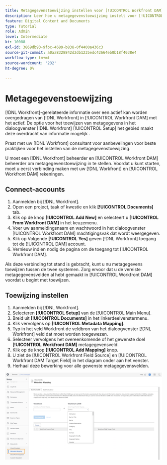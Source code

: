 ```yaml
---
title: Metagegevenstoewijzing instellen voor [!UICONTROL Workfront DAM]
description: Leer hoe u metagegevenstoewijzing instelt voor [!UICONTROL Workfront DAM].
feature: Digital Content and Documents
type: Tutorial
role: Admin
level: Intermediate
kt: 10088
exl-id: 3869db93-9fbc-4689-b838-0f4400a436c3
source-git-commit: a0aa8328842d2db1235edc42664eb0b18f4038e4
workflow-type: tm+mt
source-wordcount: '232'
ht-degree: 0%

---
```


# Metagegevenstoewijzing

[!DNL Workfront]-gerelateerde informatie over een actief kan worden overgedragen van [!DNL Workfront] in [!UICONTROL Workfront DAM] met het actief. De optie voor het toewijzen van metagegevens in het dialoogvenster [!DNL Workfront] [!UICONTROL Setup] het gebied maakt deze overdracht van informatie mogelijk .

Praat met uw [!DNL Workfront] consultant voor aanbevelingen voor beste praktijken voor het instellen van de metagegevenstoewijzing.

U moet een [!DNL Workfront] beheerder en [!UICONTROL Workfront DAM] beheerder om metagegevenstoewijzing in te stellen. Voordat u kunt starten, moet u eerst verbinding maken met uw [!DNL Workfront] en [!UICONTROL Workfront DAM] rekeningen.

## Connect-accounts

1. Aanmelden bij [!DNL Workfront].
1. Open een project, taak of kwestie en klik **[!UICONTROL Documents]** tab.
1. Klik op de knop **[!UICONTROL Add New]** en selecteert u **[!UICONTROL From Workfront DAM]** in het keuzemenu.
1. Voer uw aanmeldingsnaam en wachtwoord in het dialoogvenster [!UICONTROL Workfront DAM] machtigingsvak dat wordt weergegeven.
1. Klik op Volgende **[!UICONTROL Yes]** geven [!DNL Workfront] toegang tot de [!UICONTROL DAM] account.
1. Vernieuw indien nodig de pagina om de toegang tot [!UICONTROL Workfront DAM].

Als deze verbinding tot stand is gebracht, kunt u nu metagegevens toewijzen tussen de twee systemen. Zorg ervoor dat u de vereiste metagegevensvelden al hebt gemaakt in [!UICONTROL Workfront DAM] voordat u begint met toewijzen.

## Toewijzing instellen

1. Aanmelden bij [!DNL Workfront].
1. Selecteren **[!UICONTROL Setup]** van de [!UICONTROL Main Menu].
1. Breid uit **[!UICONTROL Documents]** in het linkerdeelvenstermenu.
1. Klik vervolgens op **[!UICONTROL Metadata Mapping]**.
1. Typ in het veld Workfront de veldbron van het dialoogvenster [!DNL Workfront] veld dat moet worden toegewezen.
1. Selecteer vervolgens het overeenkomende of het gewenste doel **[!UICONTROL Workfront DAM]** metagegevensveld.
1. Klik op de knop **[!UICONTROL Add Mapping]** knop.
1. U ziet de [!UICONTROL Workfront Field Source] en [!UICONTROL Workfront DAM Target Field] in het diagram onder aan het venster.
1. Herhaal deze bewerking voor alle gewenste metagegevensvelden.

![Een schermafbeelding van de [!UICONTROL Metadata Mapping] scherm in [!DNL Workfront]](assets/01-metadata-mapping.png)
